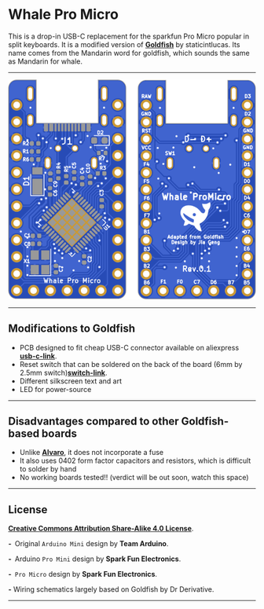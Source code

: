 # Whale Pro Micro

This is a drop-in USB-C replacement for the sparkfun Pro Micro popular in split keyboards. It is a modified version of **[Goldfish]** by staticintlucas. Its name comes from the Mandarin word for goldfish, which sounds the same as Mandarin for whale.

---

![Preview]

---

## Modifications to Goldfish

- PCB designed to fit cheap USB-C connector available on aliexpress **[usb-c-link]**.
- Reset switch that can be soldered on the back of the board (6mm by 2.5mm switch)**[switch-link]**.
- Different silkscreen text and art
- LED for power-source
---

## Disadvantages compared to other Goldfish-based boards

- Unlike **[Alvaro]**, it does not incorporate a fuse
- It also uses 0402 form factor capacitors and resistors, which is difficult to solder by hand
- No working boards tested!! (verdict will be out soon, watch this space)
---

## License

**[Creative Commons Attribution Share-Alike 4.0 License][License]**.

**-** Original `Arduino Mini` design by **Team Arduino**.

**-** Arduino `Pro Mini` design by **Spark Fun Electronics**.

**-** `Pro Micro` design by **Spark Fun Electronics**.

**-** Wiring schematics largely based on Goldfish by Dr Derivative.

---

<!----------------------------------------------------------------------------->

[Goldfish]: https://github.com/staticintlucas/Goldfish
[Preview]: doc/preview.png
[usb-c-link]: https://www.aliexpress.com/item/32998900371.html?spm=a2g0o.order_list.0.0.31b61802zlAvym
[switch-link]: https://www.aliexpress.com/item/1005002490728099.html?spm=a2g0o.order_list.0.0.4c182faewbHx
[Alvaro]: https://github.com/Ariamelon/Alvaro
[License]: https://creativecommons.org/licenses/by-sa/4.0/